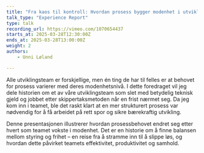 ```yaml
---
title: "Fra kaos til kontroll: Hvordan prosess bygger modenhet i utviklingsteam"
talk_type: "Experience Report"
type: talk
recording_url: https://vimeo.com/1070654437
starts_at: 2025-03-28T12:30:00Z
ends_at: 2025-03-28T13:00:00Z
weight: 2
authors:
    - Unni Løland

---
```

Alle utviklingsteam er forskjellige, men én ting de har til felles er at behovet for prosess varierer med deres modenhetsnivå. I dette foredraget vil jeg dele historien om et av våre utviklingsteam som slet med betydelig teknisk gjeld og jobbet etter skippertaksmetoden når en frist nærmet seg. Da jeg kom inn i teamet, ble det raskt klart at en mer strukturert prosess var nødvendig for å få arbeidet på rett spor og sikre bærekraftig utvikling.

Denne presentasjonen illustrerer hvordan prosessbehovet endret seg etter hvert som teamet vokste i modenhet. Det er en historie om å finne balansen mellom styring og frihet – en reise fra å stramme inn til å slippe løs, og hvordan dette påvirket teamets effektivitet, produktivitet og samhold.
